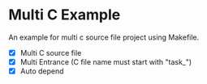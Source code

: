 # Multi C Example

An example for multi c source file project using Makefile.

- [x] Multi C source file
- [x] Multi Entrance (C file name must start with "task_")
- [x] Auto depend
